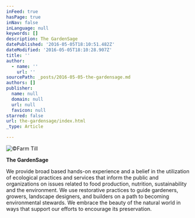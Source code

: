 ```yaml
---
inFeed: true
hasPage: true
inNav: false
inLanguage: null
keywords: []
description: The GardenSage
datePublished: '2016-05-05T18:10:51.482Z'
dateModified: '2016-05-05T18:10:28.907Z'
title: ''
author:
  - name: ''
    url: ''
sourcePath: _posts/2016-05-05-the-gardensage.md
authors: []
publisher:
  name: null
  domain: null
  url: null
  favicon: null
starred: false
url: the-gardensage/index.html
_type: Article

---
```

![©Farm Till](https://the-grid-user-content.s3-us-west-2.amazonaws.com/8e712736-34a8-4a08-b55a-de7df730e914.jpg)

**The GardenSage**

We provide broad based hands-on experience and a belief in the utilization of ecological practices and services that inform the public and organizations on issues related to food production, nutrition, sustainability and the environment. We use restorative practices to guide gardeners, growers, landscape designers, and builders on a path to becoming environmental stewards. We embrace the beauty of the natural world in ways that support our efforts to encourage its preservation.